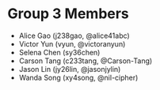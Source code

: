 # Group 3 Members
- Alice Gao (j238gao, @alice41abc)
- Victor Yun (vyun, @victoranyun)
- Selena Chen (sy36chen)
- Carson Tang (c233tang, @Carson-Tang)
- Jason Lin (jy26lin, @jasonjylin)
- Wanda Song (xy4song, @nil-cipher)
